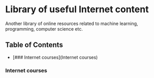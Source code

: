 # Library of useful Internet content

Another library of online resources related to machine learning, programming, computer science etc.

## Table of Contents
* [### Internet courses](Internet courses)

### Internet courses
